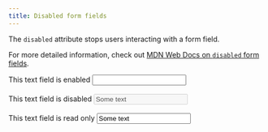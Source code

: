 ```yaml
---
title: Disabled form fields
---
```


The `disabled` attribute stops users interacting with a form field.

For more detailed information, check out [MDN Web Docs on `disabled` form fields](https://developer.mozilla.org/en-US/docs/Web/HTML/Attributes/disabled).

<form>
    <div>
        <label for="enabled">This text field is enabled</label>
        <input id="enabled" />
    </div>
    <br />
    <div>
        <label for="disabled">This text field is disabled</label>
        <input id="disabled" value="Some text" disabled />
    </div>
    <br />
    <div>
        <label for="read-only">This text field is read only</label>
        <input id="read-only" value="Some text" readonly />
    </div>
</form>
